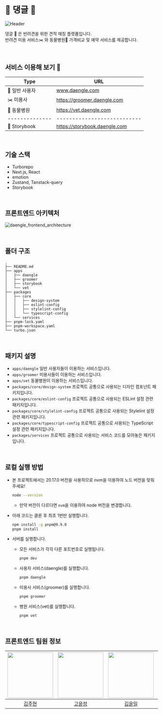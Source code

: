 # 🐶 댕글 🐾

![Header](https://github.com/user-attachments/assets/02a1beaa-e38c-4287-b13a-42faef2ac270)

댕글 🐾 은 반려견을 위한 견적 매칭 플랫폼입니다.  
반려견 미용 서비스✂️ 와 동물병원🏥 가격비교 및 예약 서비스를 제공합니다.

<br/>

## 서비스 이용해 보기 🔗

| Type           | URL                           |
| -------------- | ----------------------------- |
| 🐾 일반 사용자 | www.daengle.com               |
| ✂️ 미용사      | https://groomer.daengle.com   |
| 🏥 동물병원    | https://vet.daengle.com       |
| -------------- | ---------------------------   |
| 📖 Storybook   | https://storybook.daengle.com |

<br/>

## 기술 스택

- Turborepo
- Next.js, React
- emotion
- Zustand, Tanstack-query
- Storybook

<br/>

## 프론트엔드 아키텍처

![daengle_frontend_architecture](https://github.com/user-attachments/assets/ca7cec93-cc50-47dd-88e9-1ad00e1b4303)

<br/>

## 폴더 구조

```plaintext
.
├── README.md
├── apps
│   ├── daengle
│   ├── groomer
│   ├── storybook
│   └── vet
├── packages
│   ├── core
│   │   ├── design-system
│   │   ├── eslint-config
│   │   ├── stylelint-config
│   │   └── typescript-config
│   └── services
├── pnpm-lock.yaml
├── pnpm-workspace.yaml
└── turbo.json
```

<br/>

## 패키지 설명

- `apps/daengle` 일반 사용자들이 이용하는 서비스입니다.
- `apps/groomer` 미용사들이 이용하는 서비스입니다.
- `apps/vet` 동물병원이 이용하는 서비스입니다.
- `packages/core/design-system` 프로젝트 공통으로 사용되는 디자인 컴포넌트 패키지입니다.
- `packages/core/eslint-config` 프로젝트 공통으로 사용되는 ESLint 설정 관련 패키지입니다.
- `packages/core/stylelint-config` 프로젝트 공통으로 사용되는 Stylelint 설정 관련 패키지입니다.
- `packages/core/typescript-config` 프로젝트 공통으로 사용되는 TypeScript 설정 관련 패키지입니다.
- `packages/services` 프로젝트 공통으로 사용되는 서비스 코드를 모아놓은 패키지입니다.

<br/>

## 로컬 실행 방법

- 본 프로젝트에서는 20.17.0 버전을 사용하므로 nvm을 이용하여 노드 버전을 맞춰 주세요!

  ```bash
  node --version
  ```

  - 만약 버전이 다르다면 `nvm`을 이용하여 node 버전을 변경합니다.

- 아래 코드는 클론 후 최초 1번만 실행합니다.
  ```bash
  npm install -g pnpm@9.9.0
  pnpm install
  ```
- 서버를 실행합니다.
  - 모든 서비스가 각각 다른 포트번호로 실행됩니다.
    ```bash
    pnpm dev
    ```
  - 사용자 서비스(daengle)를 실행합니다.
    ```bash
    pnpm daengle
    ```
  - 미용사 서비스(groomer)를 실행합니다.
    ```bash
    pnpm groomer
    ```
  - 병원 서비스(vet)를 실행합니다.
    ```bash
    pnpm vet
    ```

<br/>

## 프론트엔드 팀원 정보

| <img src="https://avatars.githubusercontent.com/u/79887293?v=4" width=150px> | <img src="https://avatars.githubusercontent.com/u/46440436?v=4" width=150px> | <img src="https://avatars.githubusercontent.com/u/98331998?v=4" width=150px> | <img src="https://avatars.githubusercontent.com/u/96318529?v=4" width=150px> |
| :--------------------------------------------------------------------------: | :--------------------------------------------------------------------------: | :--------------------------------------------------------------------------: | :--------------------------------------------------------------------------: |
|                  [김주현](https://github.com/corinthionia)                   |                     [고윤정](https://github.com/jejukyj)                     |                   [김윤일](https://github.com/kyoul10121)                    |                    [문소연](https://github.com/MOONProd)                     |
